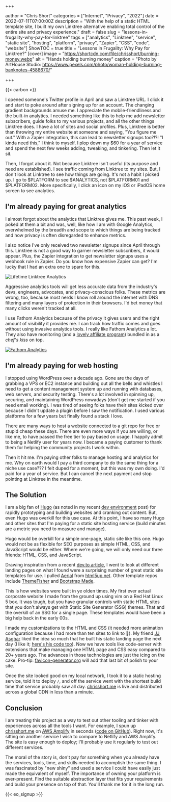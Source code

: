 +++

author = "Chris Short"
categories = ["Internet", "Privacy", "2022"]
date = 2022-07-11T07:00:00Z
description = "With the help of a static HTML template site, I built my own Linktree alternative enabling total control of the entire site and privacy experience."
draft = false
slug = "lessons-in-frugality-why-pay-for-linktree"
tags = ["analytics", "Linktree", "service", "static site", "hosting", "platform", "privacy", "Zapier", "CSS", "code", "website"]
ShowTOC = true
title = "Lessons in Frugality: Why Pay for Linktree?"
[cover]
image = "https://shortcdn.com/file/chrisshort/burning-money.webp"
alt = "Hands holding burning money"
caption = "Photo by ArtHouse Studio: <https://www.pexels.com/photo/woman-holding-burning-banknotes-4588670/>"

+++

{{< carbon >}}

I opened someone's Twitter profile in April and saw a Linktree URL. I click it and start to poke around after signing up for an account. The changing gradient backgrounds amuse me. I appreciate the mobile-friendliness and the built-in analytics. I needed something like this to help me add newsletter subscribers, guide folks to my various projects, and all the other things Linktree does. I have a lot of sites and social profiles. Plus, Linktree is better than throwing my entire website at someone and saying, "You figure me out." With a Zapier integration, this can lead to newsletter signups too?!?! "I kinda need this," I think to myself. I plop down my $60 for a year of service and spend the next few weeks adding, tweaking, and tinkering. Then let it sit.

Then, I forgot about it. Not because Linktree isn't useful (its purpose and need are established). I see traffic coming from Linktree to my sites. But, I don't look at Linktree to see how things are going. It's not a habit I picked up. I go to $PLATFORM to see $ANALYTICS, not $PLATFORM01 and $PLATFORM02. More specifically, I click an icon on my iOS or iPadOS home screen to see analytics.

## I'm already paying for great analytics

I almost forgot about the analytics that Linktree gives me. This past week, I poked at them a bit and was, well, like how I am with Google Analytics, overwhelmed by the breadth and scope to which things are being tracked and how privacy is often disregarded to enhance metrics.

I also notice I've only received two newsletter signups since April through this. Linktree is not a good way to garner newsletter subscribers, it would appear. Plus, the Zapier integration to get newsletter signups uses a webhook rule in Zapier. Do you know how expensive Zapier can get? I'm lucky that I had an extra one to spare for this.

![Lifetime Linktree Analytics](https://shortcdn.com/file/chrisshort/linktree-lifetime-analytics.webp)

Aggressive analytics tools will get less accurate data from the industry's devs, engineers, advocates, and privacy-conscious folks. These metrics are wrong, too, because most nerds I know roll around the internet with DNS filtering and many layers of protection in their browsers. I'd bet money that many clicks weren't tracked at all.

I use Fathom Analytics because of the privacy it gives users and the right amount of visibility it provides me. I can track how traffic comes and goes without using invasive analytics tools. I really like Fathom Analytics a lot. They also have monitoring (and a [lovely affiliate program][1]) bundled in as a _chef's kiss_ on top.

[![Fathom Analytics](https://shortcdn.com/file/chrisshort/aff04.png)](https://usefathom.com/ref/Z8NTXN)

## I'm already paying for web hosting

I stopped using WordPress over a decade ago. Gone are the days of grabbing a VPS or EC2 instance and building out all the bells and whistles I need to get a content management system up and running with databases, web servers, and security testing. There's a lot involved in spinning up, securing, and maintaining WordPress nowadays (don't get me started if you need email working). I was tired of seeing folks have their sites kicked over because I didn't update a plugin before I saw the notification. I used various platforms for a few years but finally found a stack I love.

There are many ways to host a website connected to a git repo for free or stupid cheap these days. There are even more ways if you are willing, or like me, to have passed the free tier to pay based on usage. I happily admit to being a Netlify user for years now. I became a paying customer to thank them for helping the community projects I work within.

Then it hit me. I'm paying other folks to manage hosting and analytics for me. Why on earth would I pay a third company to do the same thing for a niche use case??? I felt duped for a moment, but this was my own doing. I'd paid for a year of service. But I can cancel the next payment and stop pointing at Linktree in the meantime.

## The Solution

I am a big fan of [Hugo][13] (as noted in my recent [dev environment][5] post) for rapidly prototyping and building websites and cranking out content. But, even Hugo was overkill for this use case. At this point, I have so many Hugo and other sites that I'm paying for a static site hosting service (build minutes are a metric you need to measure and manage).

Hugo would be overkill for a simple one-page, static site like this one. Hugo would not be as flexible for SEO purposes as simple HTML, CSS, and JavaScript would be either. Where we're going, we will only need our three friends: HTML, CSS, and JavaScript.

Drawing inspiration from a recent [dev.to article][6], I went to look at different landing pages on what I found were a surprising number of great static site templates for use. I pulled [Aerial][7] from [html5up.net][8]. Other template repos include [ThemeFisher][9] and [Bootstrap Made][10].

This is how websites were built in ye olden times. My first ever actual corporate website I made from the ground up using vim on a Red Hat Linux 5 box. It was tough, but you have granular controls with static HTML sites that you don't always get with Static Site Generator (SSG) themes. That and the overkill of an SSG for a single page. These templates would have been a big help back in the early 00s.

I made my customizations to the HTML and CSS (it needed more animation configuration because I had more than ten sites to link to 😬). My friend [JJ Asghar][11] liked the idea so much that he built his static landing page the next day (I like it; [here's his code too][14]). Now we have tools like code-server with extensions that make managing one HTML page and CSS easy compared to 20+ years ago. The advances in those technologies are just the icing on the cake. Pro-tip: [favicon-generator.org][12] will add that last bit of polish to your site.

Once the site looked good on my local network, I took it to a static hosting service, told it to deploy `/`, and off the service went with the shortest build time that service probably saw all day. [chrisshort.me][2] is live and distributed across a global CDN in less than a minute.

## Conclusion

I am treating this project as a way to test out other tooling and tinker with experiences across all the tools I want. For example, I spun up [chrisshort.me][2] on [AWS Amplify][3] in seconds ([code on GitHub][4]). Right now, it's sitting on another service I wish to compare to Netlify and AWS Amplify. The site is easy enough to deploy; I'll probably use it regularly to test out different services.

The moral of the story is, don't pay for something when you already have the services, tools, time, and skills needed to accomplish the same thing. I was fascinated by "new shiny" and used a service I could have easily just made the equivalent of myself. The importance of owning your platform is ever-present. Find the suitable abstraction layer that fits your requirements and build your presence on top of that. You'll thank me for it in the long run.

[1]: https://usefathom.com/ref/Z8NTXN
[2]: https://chrisshort.me
[3]: https://aws.amazon.com/getting-started/hands-on/host-static-website/
[4]: https://github.com/chris-short/chrisshort.me
[5]: https://devopsi.sh/env
[6]: https://dev.to/jihedkdiss/how-to-create-a-portfolio-website-for-free-4d0a
[7]: https://html5up.net/aerial
[8]: https://html5up.net/
[9]: https://themefisher.com/free-bootstrap-templates
[10]: https://bootstrapmade.com/bootstrap-portfolio-templates/
[11]: https://jjasghar.me/
[12]: http://www.favicon-generator.org/
[13]: /categories/hugo/
[14]: https://github.com/jjasghar/jjasghar.me

{{< eo_signup >}}
